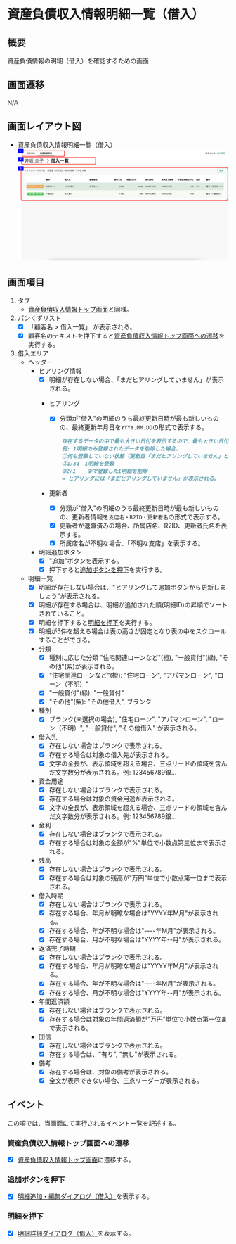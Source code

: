 # 資産負債収入情報明細一覧（借入）

## 概要

資産負債情報の明細（借入）を確認するための画面

## 画面遷移

N/A

## 画面レイアウト図

- 資産負債収入情報明細一覧（借入）
![資産負債収入情報明細一覧（借入）](images/資産負債収入情報明細一覧（借入）.drawio.png)

## 画面項目

1. タブ
    - [資産負債収入情報トップ画面](資産負債収入情報トップ.md)と同様。
2. パンくずリスト
    - [x] 「顧客名 > 借入一覧」  が表示される。
    - [x] 顧客名のテキストを押下すると[資産負債収入情報トップ画面への遷移](#資産負債収入情報トップ画面への遷移)を実行する。
3. 借入エリア
    - ヘッダー
        - ヒアリング情報
            - [x] 明細が存在しない場合、「まだヒアリングしていません」が表示される。
            - ヒアリング
                - [x] 分類が"借入"の明細のうち最終更新日時が最も新しいものの、最終更新年月日を`YYYY.MM.DD`の形式で表示する。

                ```md
                    存在するデータの中で最も大きい日付を表示するので、最も大きい日付が削除された場合、次に大きい日付が表示されることとなる。
                    例: 1明細のみ登録されたデータを削除した場合、
                    ①何も登録していない状態（更新日「まだヒアリングしていません」と表示される状態）
                    ②1/31　1明細を登録
                    ③2/1　  ②で登録した1明細を削除
                    → ヒアリングには「まだヒアリングしていません」が表示される。
                ```

            - 更新者
                - [x] 分類が"借入"の明細のうち最終更新日時が最も新しいものの、更新者情報を`支店名・R2ID・更新者名`の形式で表示する。
                - [x] 更新者が退職済みの場合、所属店名、R2ID、更新者氏名を表示する。
                - [x] 所属店名が不明な場合、「不明な支店」を表示する。
        - 明細追加ボタン
            - [x] "追加"ボタンを表示する。
            - [x] 押下すると[追加ボタンを押下](#追加ボタンを押下)を実行する。
    - 明細一覧
        - [x] 明細が存在しない場合は、"ヒアリングして追加ボタンから更新しましょう"が表示される。
        - [x] 明細が存在する場合は、明細が追加された順(明細ID)の昇順でソートされていること。
        - [x] 明細を押下すると[明細を押下](#明細を押下)を実行する。
        - [x] 明細が5件を超える場合は表の高さが固定となり表の中をスクロールすることができる。
        - 分類
            - [x] 種別に応じた分類 "住宅関連ローンなど"(橙), "一般貸付"(緑),  "その他"(紫)が表示される。
            - [x] "住宅関連ローンなど"(橙): "住宅ローン", "アパマンローン", "ローン（不明）"
            - [x] "一般貸付"(緑): "一般貸付"
            - [x]  "その他"(紫): "その他借入", ブランク
        - 種別
            - [x] ブランク(未選択の場合), "住宅ローン", "アパマンローン", "ローン（不明）", "一般貸付", "その他借入" が表示される。
        - 借入先
            - [x] 存在しない場合はブランクで表示される。
            - [x] 存在する場合は対象の借入先が表示される。
            - [x] 文字の全長が、表示領域を超える場合、三点リードの領域を含んだ文字数分が表示される。例:  123456789銀...
        - 資金用途
            - [x] 存在しない場合はブランクで表示される。
            - [x] 存在する場合は対象の資金用途が表示される。
            - [x] 文字の全長が、表示領域を超える場合、三点リードの領域を含んだ文字数分が表示される。例:  123456789銀...
        - 金利
            - [x] 存在しない場合はブランクで表示される。
            - [x] 存在する場合は対象の金額が"%"単位で小数点第三位まで表示される。
        - 残高
            - [x] 存在しない場合はブランクで表示される。
            - [x] 存在する場合は対象の残高が"万円"単位で小数点第一位まで表示される。
        - 借入時期
            - [x] 存在しない場合はブランクで表示される。
            - [x] 存在する場合、年月が明瞭な場合は"YYYY年M月"が表示される。
            - [x] 存在する場合、年が不明な場合は"----年M月"が表示される。
            - [x] 存在する場合、月が不明な場合は"YYYY年--月"が表示される。
        - 返済完了時期
            - [x] 存在しない場合はブランクで表示される。
            - [x] 存在する場合、年月が明瞭な場合は"YYYY年M月"が表示される。
            - [x] 存在する場合、年が不明な場合は"----年M月"が表示される。
            - [x] 存在する場合、月が不明な場合は"YYYY年--月"が表示される。
        - 年間返済額
            - [x] 存在しない場合はブランクで表示される。
            - [x] 存在する場合は対象の年間返済額が"万円"単位で小数点第一位まで表示される。
        - 団信
            - [x] 存在しない場合はブランクで表示される。
            - [x] 存在する場合は、"有り", "無し"が表示される。
        - 備考
            - [x] 存在する場合は、対象の備考が表示される。
            - [x] 全文が表示できない場合、三点リーダーが表示される。
## イベント

この項では、当画面にて実行されるイベント一覧を記述する。

### 資産負債収入情報トップ画面への遷移

- [x] [資産負債収入情報トップ画面](./資産負債収入情報トップ.md)に遷移する。

### 追加ボタンを押下

- [x] [明細追加・編集ダイアログ（借入）](./明細追加・編集ダイアログ（借入）.md)を表示する。

### 明細を押下

- [x] [明細詳細ダイアログ（借入）](./明細詳細ダイアログ（借入）.md)を表示する。

